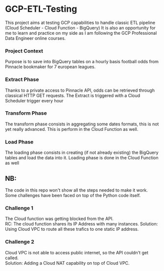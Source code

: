 # GCP-ETL-Testing
This project aims at testing GCP capabilities to handle classic ETL pipeline (Cloud Scheduler - Cloud Function - BigQuery)
It is also an opportunity for me to learn and practice on my side as I am following the GCP Professional Data Engineer online courses.

### Project Context
Purpose is to save into BigQuery tables on a hourly basis football odds from Pinnacle bookmaker for 7 european leagues.

### Extract Phase
Thanks to a private access to Pinnacle API, odds can be retrieved through classical HTTP GET requests.
The Extract is triggered with a Cloud Scheduler trigger every hour

### Transform Phase
The transform phase consists in aggregating some dates formats, this is not yet really advanced.
This is perform in the Cloud Function as well.

### Load Phase
The loading phase consists in creating (if not already existing) the BigQuery tables and load the data into it. 
Loading phase is done in the Cloud Function as well

## NB:
The code in this repo won't show all the steps needed to make it work.  
Some challenges have been faced on top of the Python code itself. 

### Challenge 1
The Cloud function was getting blocked from the API.   
RC: The cloud function shares its IP Address with many instances. 
Solution: Using Cloud VPC to route all these trafics to one static IP address.  

### Challenge 2
Cloud VPC is not able to access public internet, so the API couldn't get called.  
Solution: Adding a Cloud NAT capability on top of Cloud VPC. 

